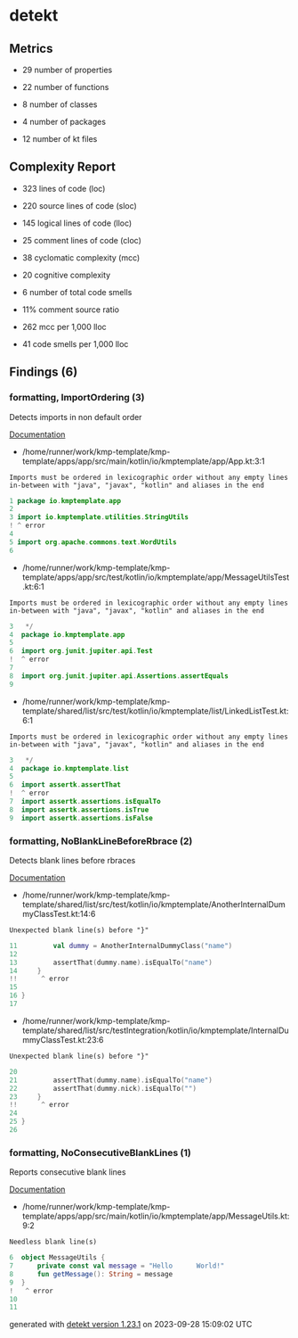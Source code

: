 # detekt

## Metrics

* 29 number of properties

* 22 number of functions

* 8 number of classes

* 4 number of packages

* 12 number of kt files

## Complexity Report

* 323 lines of code (loc)

* 220 source lines of code (sloc)

* 145 logical lines of code (lloc)

* 25 comment lines of code (cloc)

* 38 cyclomatic complexity (mcc)

* 20 cognitive complexity

* 6 number of total code smells

* 11% comment source ratio

* 262 mcc per 1,000 lloc

* 41 code smells per 1,000 lloc

## Findings (6)

### formatting, ImportOrdering (3)

Detects imports in non default order

[Documentation](https://detekt.dev/docs/rules/formatting#importordering)

* /home/runner/work/kmp-template/kmp-template/apps/app/src/main/kotlin/io/kmptemplate/app/App.kt:3:1
```
Imports must be ordered in lexicographic order without any empty lines in-between with "java", "javax", "kotlin" and aliases in the end
```
```kotlin
1 package io.kmptemplate.app
2 
3 import io.kmptemplate.utilities.StringUtils
! ^ error
4 
5 import org.apache.commons.text.WordUtils
6 

```

* /home/runner/work/kmp-template/kmp-template/apps/app/src/test/kotlin/io/kmptemplate/app/MessageUtilsTest.kt:6:1
```
Imports must be ordered in lexicographic order without any empty lines in-between with "java", "javax", "kotlin" and aliases in the end
```
```kotlin
3   */
4  package io.kmptemplate.app
5  
6  import org.junit.jupiter.api.Test
!  ^ error
7  
8  import org.junit.jupiter.api.Assertions.assertEquals
9  

```

* /home/runner/work/kmp-template/kmp-template/shared/list/src/test/kotlin/io/kmptemplate/list/LinkedListTest.kt:6:1
```
Imports must be ordered in lexicographic order without any empty lines in-between with "java", "javax", "kotlin" and aliases in the end
```
```kotlin
3   */
4  package io.kmptemplate.list
5  
6  import assertk.assertThat
!  ^ error
7  import assertk.assertions.isEqualTo
8  import assertk.assertions.isTrue
9  import assertk.assertions.isFalse

```

### formatting, NoBlankLineBeforeRbrace (2)

Detects blank lines before rbraces

[Documentation](https://detekt.dev/docs/rules/formatting#noblanklinebeforerbrace)

* /home/runner/work/kmp-template/kmp-template/shared/list/src/test/kotlin/io/kmptemplate/AnotherInternalDummyClassTest.kt:14:6
```
Unexpected blank line(s) before "}"
```
```kotlin
11         val dummy = AnotherInternalDummyClass("name")
12 
13         assertThat(dummy.name).isEqualTo("name")
14     }
!!      ^ error
15 
16 }
17 

```

* /home/runner/work/kmp-template/kmp-template/shared/list/src/testIntegration/kotlin/io/kmptemplate/InternalDummyClassTest.kt:23:6
```
Unexpected blank line(s) before "}"
```
```kotlin
20 
21         assertThat(dummy.name).isEqualTo("name")
22         assertThat(dummy.nick).isEqualTo("")
23     }
!!      ^ error
24 
25 }
26 

```

### formatting, NoConsecutiveBlankLines (1)

Reports consecutive blank lines

[Documentation](https://detekt.dev/docs/rules/formatting#noconsecutiveblanklines)

* /home/runner/work/kmp-template/kmp-template/apps/app/src/main/kotlin/io/kmptemplate/app/MessageUtils.kt:9:2
```
Needless blank line(s)
```
```kotlin
6  object MessageUtils {
7      private const val message = "Hello      World!"
8      fun getMessage(): String = message
9  }
!   ^ error
10 
11 

```

generated with [detekt version 1.23.1](https://detekt.dev/) on 2023-09-28 15:09:02 UTC
